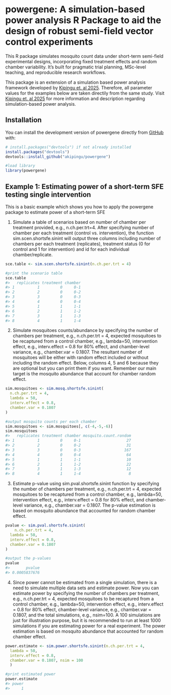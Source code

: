
<!-- README.md is generated from README.Rmd. Please edit that file -->

# powergene: A simulation-based power analysis R Package to aid the design of robust semi-field vector control experiments

<!-- badges: start -->

<!-- badges: end -->

This R package simulates mosquito count data under short-term semi-field
experimental designs, incorporating fixed treatment effects and random
chamber variability. It’s built for pragmatic trial planning, MSc-level
teaching, and reproducible research workflows.

This package is an extension of a simulation based power analysis
framework developed by [Kipingu et. al
2025](https://doi.org/10.1186/s12936-025-05454-y). Therefore, all
parameter values for the examples below are taken directily from the
same study. Visit [Kipingu et. al
2025](https://doi.org/10.1186/s12936-025-05454-y) for more information
and description regarding simulation-based power analysis.

## Installation

You can install the development version of powergene directly from
[GitHub](https://github.com/) with:

``` r
# install.packages("devtools") if not already installed
install.packages("devtools")
devtools::install_github("akipingu/powergene")
```

``` r
#load library
library(powergene)
```

## Example 1: Estimating power of a short-term SFE testing single intervention

This is a basic example which shows you how to apply the powergene
package to estimate power of a short-term SFE

1)  Simulate a table of scenarios based on number of chamber per
    treatment provided, e.g., n.ch.per.trt=4. After specifying number of
    chamber per each treatment (control vs. intervention), the function
    sim.scen.shortsfe.sinint will output three columns including number
    of chambers per each treatment (replicates), treatment status (0 for
    control and 1 for intervention) and id for each individual
    chamber/replicate.

``` r
sce.table <- sim.scen.shortsfe.sinint(n.ch.per.trt = 4)

#print the scenario table
sce.table
#>   replicates treatment chamber
#> 1          1         0     0-1
#> 2          2         0     0-2
#> 3          3         0     0-3
#> 4          4         0     0-4
#> 5          1         1     1-1
#> 6          2         1     1-2
#> 7          3         1     1-3
#> 8          4         1     1-4
```

2)  Simulate mosquitoes counts/abundance by specifying the number of
    chambers per treatment, e.g., n.ch.per.trt = 4, expected mosquitoes
    to be recaptured from a control chamber, e.g., lambda=50,
    intervention effect, e.g., interv.effect = 0.8 for 80% effect, and
    chamber-level variance, e.g., chamber.var = 0.1807. The resultant
    number of mosquitoes will be either with random effect included or
    without including the random effect. Below, columns 4, 5 and 6
    because they are optional but you can print them if you want.
    Remember our main target is the mosquito abundance that account for
    chamber random effect.

``` r
sim.mosquitoes <- sim.mosq.shortsfe.sinint(
  n.ch.per.trt = 4,
  lambda = 50,
  interv.effect = 0.8,
  chamber.var = 0.1807
)

#output mosquito counts per each chamber
sim.mosquitoes <- sim.mosquitoes[, c(-4,-5,-6)]
sim.mosquitoes
#>   replicates treatment chamber mosquito.count.rondom
#> 1          1         0     0-1                    27
#> 2          2         0     0-2                    31
#> 3          3         0     0-3                   167
#> 4          4         0     0-4                    64
#> 5          1         1     1-1                    10
#> 6          2         1     1-2                    22
#> 7          3         1     1-3                    12
#> 8          4         1     1-4                     8
```

3)  Estimate p-value using sim.pval.shortsfe.sinint function by
    specifying the number of chambers per treatment, e.g., n.ch.per.trt
    = 4, expected mosquitoes to be recaptured from a control chamber,
    e.g., lambda=50, intervention effect, e.g., interv.effect = 0.8 for
    80% effect, and chamber-level variance, e.g., chamber.var = 0.1807.
    The p-value estimation is based on mosquito abundance that accounted
    for random chamber effect.

``` r
pvalue <- sim.pval.shortsfe.sinint(
    n.ch.per.trt = 4,
  lambda = 50,
  interv.effect = 0.8,
  chamber.var = 0.1807
)

#output the p-values
pvalue
#>       pvalue 
#> 0.0005837676
```

4)  Since power cannot be estimated from a single simulation, there is a
    need to simulate multiple data sets and estimate power. Now you can
    estimate power by specifying the number of chambers per treatment,
    e.g., n.ch.per.trt = 4, expected mosquitoes to be recaptured from a
    control chamber, e.g., lambda=50, intervention effect, e.g.,
    interv.effect = 0.8 for 80% effect, chamber-level variance, e.g.,
    chamber.var = 0.1807, and the total simulations, e.g., nsim=100. A
    100 simulations are just for illustration purpose, but it is
    recommended to run at least 1000 simulations if you are estimating
    power for a real experiment. The power estimation is based on
    mosquito abundance that accounted for random chamber effect.

``` r
power.estimate <- sim.power.shortsfe.sinint(n.ch.per.trt = 4,
  lambda = 50,
  interv.effect = 0.8,
  chamber.var = 0.1807, nsim = 100
  )

#print estimated power
power.estimate
#> power 
#>     1
```
